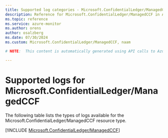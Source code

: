 ```yaml
---
title: Supported log categories - Microsoft.ConfidentialLedger/ManagedCCF
description: Reference for Microsoft.ConfidentialLedger/ManagedCCF in Azure Monitor Logs.
ms.topic: reference
ms.service: azure-monitor
ms.author: orens
author: osalzberg
ms.date: 07/30/2024
ms.custom: Microsoft.ConfidentialLedger/ManagedCCF, naam

# NOTE:  This content is automatically generated using API calls to Azure. Any edits made on these files will be overwritten in the next run of the script. 

---
```





# Supported logs for Microsoft.ConfidentialLedger/ManagedCCF  
The following table lists the types of logs available for the Microsoft.ConfidentialLedger/ManagedCCF resource type.
  

  
[!INCLUDE [Microsoft.ConfidentialLedger/ManagedCCF](./includes/microsoft-confidentialledger-managedccf-logs-include.md)]  
  

